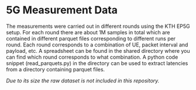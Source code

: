 # 5G Measurement Data

The measurements were carried out in different rounds using the KTH EP5G setup.
For each round there are about 1M samples in total which are contained in different parquet files corresponding to different runs per round.
Each round corresponds to a combination of UE, packet interval and payload, etc.
A spreadsheet can be found in the shared directory where you can find which round corresponds to what combination.
A python code snippet (read_parquets.py) in the directory can be used to extract latencies from a directory containing parquet files.

_Due to its size the raw dataset is not included in this repository._